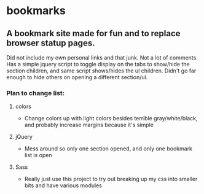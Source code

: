 # bookmarks

## A bookmark site made for fun and to replace browser statup pages.

  Did not include my own personal links and that junk. Not a lot of comments. Has a simple jquery script to toggle display on the tabs to show/hide the section children, and same script shows/hides the ul children. Didn't go far enough to hide others on opening a different section/ul. 

### Plan to change list:

1. colors
    * Change colors up with light colors besides terrible gray/white/black, and probably increase margins because it's simple

2. jQuery
    * Mess around so only one section opened, and only one bookmark list is open


3. Sass
    * Really just use this project to try out breaking up my css into smaller bits and have various modules

